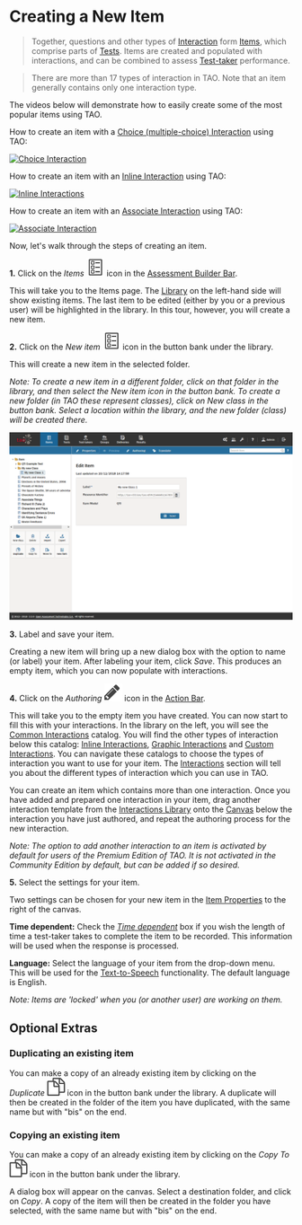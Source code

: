 <!--
created_at: 2016-12-15
authors:         
    - "Catherine Pease"
--> 

# Creating a New Item

>Together, questions and other types of [Interaction](../appendix/glossary.md#interaction) form [Items](../appendix/glossary.md#item), which comprise parts of [Tests](../appendix/glossary.md#test). Items are created and populated with interactions, and can be combined to assess [Test-taker](../appendix/glossary.md#test-taker) performance.

>There are more than 17 types of interaction in TAO. Note that an item generally contains only one interaction type.

The videos below will demonstrate how to easily create some of the most popular items using TAO.

How to create an item with a [Choice (multiple-choice) Interaction](../interactions/choice-interaction.md) using TAO:


[![Choice Interaction](https://img.youtube.com/vi/a3WM6yMfiGs/hqdefault.jpg)](http://www.youtube.com/watch?v=a3WM6yMfiGs)

How to create an item with an [Inline Interaction](../interactions/inline-choice-interaction.md) using TAO:

[![Inline Interactions](https://img.youtube.com/vi/5vplITM3Ah4/hqdefault.jpg)](http://www.youtube.com/watch?v=5vplITM3Ah4)

How to create an item with an [Associate Interaction](../interactions/associate-interaction.md) using TAO:

[![Associate Interaction](https://img.youtube.com/vi/qIX3HVNq5L0/hqdefault.jpg)](http://www.youtube.com/watch?v=qIX3HVNq5L0)


Now, let's walk through the steps of creating an item.

**1.**  Click on the _Items_ ![Items](../resources/_icons/item.png) icon in the [Assessment Builder Bar](../appendix/glossary.md#assessment-builder-bar).

This will take you to the Items page. The [Library](../appendix/glossary.md#library) on the left-hand side will show existing items. The last item to be edited (either by you or a previous user) will be highlighted in the library. In this tour, however, you will create a new item.

**2.**  Click on the *New item* ![New Item](../resources/_icons/item.png) icon in the button bank under the library.

This will create a new item in the selected folder.

*Note: To create a new item in a different folder, click on that folder in the library, and then select the New item icon in the button bank. To create a new folder (in TAO these represent classes), click on New class in the button bank. Select a location within the library, and the new folder (class) will be created there.*

![Creating a new Item](../resources/backend/items/new-item.png)

**3.**  Label and save your item.

Creating a new item will bring up a new dialog box with the option to name (or label) your item. After labeling your item, click *Save*. This produces an empty item, which you can now populate with interactions.

**4.**  Click on the _Authoring_ ![Items](../resources/_icons/edit.png) icon in the [Action Bar](../appendix/glossary.md#action-bar).

This will take you to the empty item you have created. You can now start to fill this with your interactions. In the library on the left, you will see the [Common Interactions](../appendix/glossary.md#common-interactions) catalog. You will find the other types of interaction below this catalog: [Inline Interactions](../appendix/glossary.md#inline-interactions), [Graphic Interactions](../appendix/glossary.md#graphic-interactions) and [Custom Interactions](../appendix/glossary.md#custom-interactions). You can navigate these catalogs to choose the types of interaction you want to use for your item. The [Interactions](../interactions/what-is-an-interaction.md) section will tell you about the different types of interaction which you can use in TAO.

You can create an item which contains more than one interaction. Once you have added and prepared one interaction in your item, drag another interaction template from the [Interactions Library](../appendix/glossary.md#interactions-library) onto the [Canvas](../appendix/glossary.md#canvas) below the interaction you have just authored, and repeat the authoring process for the new interaction. 

*Note: The option to add another interaction to an item is activated by default for users of the Premium Edition of TAO. It is not activated in the Community Edition by default, but can be added if so desired.*

**5.** Select the settings for your item. 

Two settings can be chosen for your new item in the [Item Properties](../appendix/glossary.md#item-properties) to the right of the canvas.

**Time dependent:** Check the *[Time dependent](../appendix/glossary.md#time-dependent-item)* box if you wish the length of time a test-taker takes to complete the item to be recorded. This information will be used when the response is processed.  

**Language:** Select the language of your item from the drop-down menu. This will be used for the [Text-to-Speech](../appendix/glossary.md#test-to-speech) functionality. The default language is English. 


*Note: Items are 'locked' when you (or another user) are working on them.*

<aside class="optional-extras">

## Optional Extras

### Duplicating an existing item

You can make a copy of an already existing item by clicking on the *Duplicate* ![Duplicate](../resources/_icons/copy.png) icon in the button bank under the library. A duplicate will then be created in the folder of the item you have duplicated, with the same name but with "bis" on the end.

### Copying an existing item

You can make a copy of an already existing item by clicking on the *Copy To*  ![Copy To](../resources/_icons/copy.png) icon in the button bank under the library. 

A dialog box will appear on the canvas. Select a destination folder, and click on *Copy*. A copy of the item will then be created in the folder you have selected, with the same name but with "bis" on the end.

</aside>
